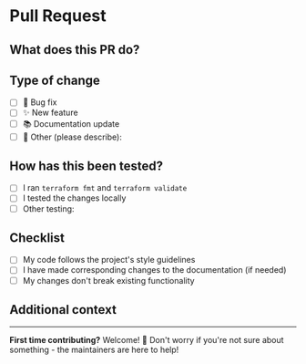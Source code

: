# Pull Request

## What does this PR do?
<!-- A brief description of your changes -->

## Type of change
<!-- Put an x in the box that applies -->
- [ ] 🐛 Bug fix
- [ ] ✨ New feature  
- [ ] 📚 Documentation update
- [ ] 🔧 Other (please describe):

## How has this been tested?
<!-- Tell us how you verified your changes work -->
- [ ] I ran `terraform fmt` and `terraform validate`
- [ ] I tested the changes locally
- [ ] Other testing: 

## Checklist
<!-- Put an x in the boxes that apply -->
- [ ] My code follows the project's style guidelines
- [ ] I have made corresponding changes to the documentation (if needed)
- [ ] My changes don't break existing functionality

## Additional context
<!-- Add any other context, screenshots, or information about the PR here -->

---

**First time contributing?** Welcome! 🎉 Don't worry if you're not sure about something - the maintainers are here to help! 